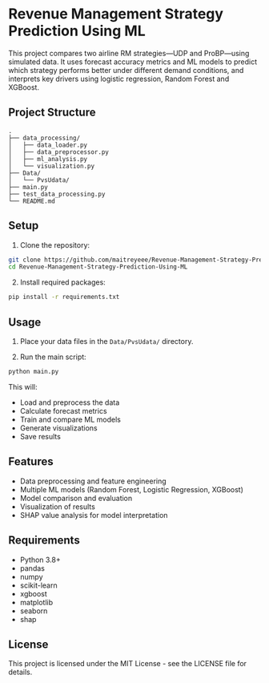 # Revenue Management Strategy Prediction Using ML

This project compares two airline RM strategies—UDP and ProBP—using simulated data. It uses forecast accuracy metrics and ML models to predict which strategy performs better under different demand conditions, and interprets key drivers using logistic regression, Random Forest and XGBoost.

## Project Structure

```
.
├── data_processing/
│   ├── data_loader.py
│   ├── data_preprocessor.py
│   ├── ml_analysis.py
│   └── visualization.py
├── Data/
│   └── PvsUdata/
├── main.py
├── test_data_processing.py
└── README.md
```

## Setup

1. Clone the repository:
```bash
git clone https://github.com/maitreyeee/Revenue-Management-Strategy-Prediction-Using-ML.git
cd Revenue-Management-Strategy-Prediction-Using-ML
```

2. Install required packages:
```bash
pip install -r requirements.txt
```

## Usage

1. Place your data files in the `Data/PvsUdata/` directory.

2. Run the main script:
```bash
python main.py
```

This will:
- Load and preprocess the data
- Calculate forecast metrics
- Train and compare ML models
- Generate visualizations
- Save results

## Features

- Data preprocessing and feature engineering
- Multiple ML models (Random Forest, Logistic Regression, XGBoost)
- Model comparison and evaluation
- Visualization of results
- SHAP value analysis for model interpretation

## Requirements

- Python 3.8+
- pandas
- numpy
- scikit-learn
- xgboost
- matplotlib
- seaborn
- shap

## License

This project is licensed under the MIT License - see the LICENSE file for details. 